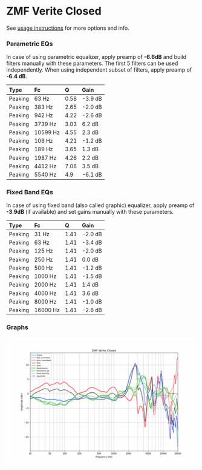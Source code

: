 # ZMF Verite Closed
See [usage instructions](https://github.com/jaakkopasanen/AutoEq#usage) for more options and info.

### Parametric EQs
In case of using parametric equalizer, apply preamp of **-6.6dB** and build filters manually
with these parameters. The first 5 filters can be used independently.
When using independent subset of filters, apply preamp of **-6.4 dB**.

| Type    | Fc       |    Q | Gain    |
|:--------|:---------|:-----|:--------|
| Peaking | 63 Hz    | 0.58 | -3.9 dB |
| Peaking | 383 Hz   | 2.65 | -2.0 dB |
| Peaking | 942 Hz   | 4.22 | -2.6 dB |
| Peaking | 3739 Hz  | 3.03 | 6.2 dB  |
| Peaking | 10599 Hz | 4.55 | 2.3 dB  |
| Peaking | 106 Hz   | 4.21 | -1.2 dB |
| Peaking | 189 Hz   | 3.65 | 1.3 dB  |
| Peaking | 1987 Hz  | 4.26 | 2.2 dB  |
| Peaking | 4412 Hz  | 7.06 | 3.5 dB  |
| Peaking | 5540 Hz  | 4.9  | -6.1 dB |

### Fixed Band EQs
In case of using fixed band (also called graphic) equalizer, apply preamp of **-3.9dB**
(if available) and set gains manually with these parameters.

| Type    | Fc       |    Q | Gain    |
|:--------|:---------|:-----|:--------|
| Peaking | 31 Hz    | 1.41 | -2.0 dB |
| Peaking | 63 Hz    | 1.41 | -3.4 dB |
| Peaking | 125 Hz   | 1.41 | -2.0 dB |
| Peaking | 250 Hz   | 1.41 | 0.0 dB  |
| Peaking | 500 Hz   | 1.41 | -1.2 dB |
| Peaking | 1000 Hz  | 1.41 | -1.5 dB |
| Peaking | 2000 Hz  | 1.41 | 1.4 dB  |
| Peaking | 4000 Hz  | 1.41 | 3.6 dB  |
| Peaking | 8000 Hz  | 1.41 | -1.0 dB |
| Peaking | 16000 Hz | 1.41 | -2.6 dB |

### Graphs
![](./ZMF%20Verite%20Closed.png)